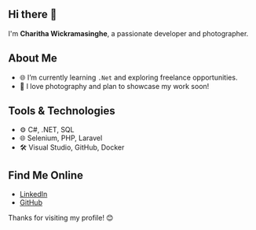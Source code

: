 ## Hi there 👋

<!--
**charithawickramasinghe/charithawickramasinghe** is a ✨ _special_ ✨ repository because its `README.md` (this file) appears on your GitHub profile.

Here are some ideas to get you started:

- 🔭 I’m currently working on ...
- 🌱 I’m currently learning ...
- 👯 I’m looking to collaborate on ...
- 🤔 I’m looking for help with ...
- 💬 Ask me about ...
- 📫 How to reach me: ...
- 😄 Pronouns: ...
- ⚡ Fun fact: ...
-->

I'm **Charitha Wickramasinghe**, a passionate developer and photographer.

## About Me
- 🌐 I’m currently learning `.Net` and exploring freelance opportunities.
- 📸 I love photography and plan to showcase my work soon!

## Tools & Technologies
- ⚙️ C#, .NET, SQL
- 🌐 Selenium, PHP, Laravel
- 🛠️ Visual Studio, GitHub, Docker

## Find Me Online
- [LinkedIn](https://linkedin.com/in/yourprofile)
- [GitHub](https://github.com/yourusername)

Thanks for visiting my profile! 😊
